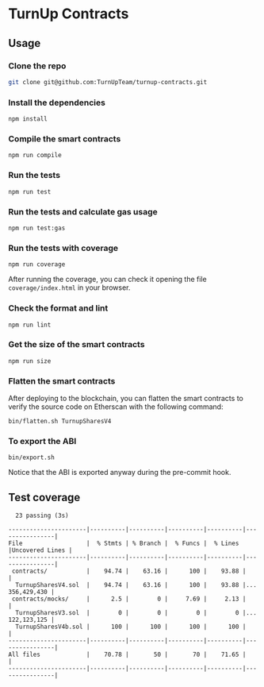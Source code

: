 # TurnUp Contracts

## Usage

### Clone the repo

```bash
git clone git@github.com:TurnUpTeam/turnup-contracts.git
```

### Install the dependencies

```
npm install
```

### Compile the smart contracts

```
npm run compile
```

### Run the tests

```
npm run test
```

### Run the tests and calculate gas usage

```
npm run test:gas
```

### Run the tests with coverage

```
npm run coverage
```

After running the coverage, you can check it opening the file `coverage/index.html` in your browser.

### Check the format and lint

```
npm run lint
```

### Get the size of the smart contracts

```
npm run size
```

### Flatten the smart contracts

After deploying to the blockchain, you can flatten the smart contracts to verify the source code on Etherscan with the following command:

```
bin/flatten.sh TurnupSharesV4
```

### To export the ABI

```
bin/export.sh
```

Notice that the ABI is exported anyway during the pre-commit hook.

## Test coverage

```
  23 passing (3s)

----------------------|----------|----------|----------|----------|----------------|
File                  |  % Stmts | % Branch |  % Funcs |  % Lines |Uncovered Lines |
----------------------|----------|----------|----------|----------|----------------|
 contracts/           |    94.74 |    63.16 |      100 |    93.88 |                |
  TurnupSharesV4.sol  |    94.74 |    63.16 |      100 |    93.88 |... 356,429,430 |
 contracts/mocks/     |      2.5 |        0 |     7.69 |     2.13 |                |
  TurnupSharesV3.sol  |        0 |        0 |        0 |        0 |... 122,123,125 |
  TurnupSharesV4b.sol |      100 |      100 |      100 |      100 |                |
----------------------|----------|----------|----------|----------|----------------|
All files             |    70.78 |       50 |       70 |    71.65 |                |
----------------------|----------|----------|----------|----------|----------------|
```

